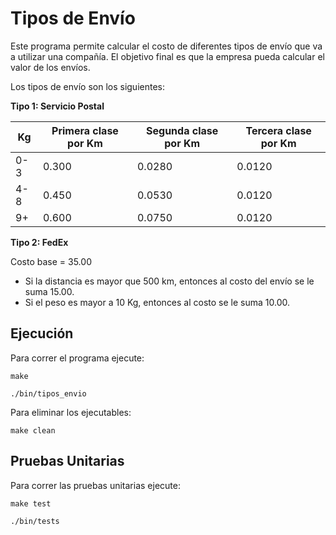 # Tipos de Envío

Este programa permite calcular el costo de diferentes tipos
de envío que va a utilizar una compañía. El objetivo final es que la empresa pueda calcular el
valor de los envíos.

Los tipos de envío son los siguientes:

**Tipo 1: Servicio Postal**

| Kg | Primera clase por Km | Segunda clase por Km | Tercera clase por Km |
|----|----------------------|----------------------|----------------------|
| 0-3 | 0.300                | 0.0280               | 0.0120               |
| 4-8 | 0.450                | 0.0530               | 0.0120               |
| 9+ | 0.600                | 0.0750               | 0.0120               |

**Tipo 2: FedEx**

Costo base = 35.00

- Si la distancia es mayor que 500 km, entonces al costo del envío se le suma 15.00.
- Si el peso es mayor a 10 Kg, entonces al costo se le suma 10.00.

## Ejecución

Para correr el programa ejecute:
```
make
``` 
``` 
./bin/tipos_envio
```

Para eliminar los ejecutables:
``` 
make clean
```

## Pruebas Unitarias

Para correr las pruebas unitarias ejecute:
```
make test
``` 
``` 
./bin/tests
```